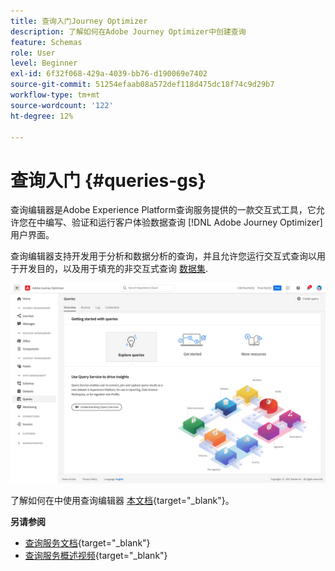 ```yaml
---
title: 查询入门Journey Optimizer
description: 了解如何在Adobe Journey Optimizer中创建查询
feature: Schemas
role: User
level: Beginner
exl-id: 6f32f068-429a-4039-bb76-d190069e7402
source-git-commit: 51254efaab08a572def118d475dc18f74c9d29b7
workflow-type: tm+mt
source-wordcount: '122'
ht-degree: 12%

---
```


# 查询入门 {#queries-gs}

查询编辑器是Adobe Experience Platform查询服务提供的一款交互式工具，它允许您在中编写、验证和运行客户体验数据查询 [!DNL Adobe Journey Optimizer] 用户界面。

查询编辑器支持开发用于分析和数据分析的查询，并且允许您运行交互式查询以用于开发目的，以及用于填充的非交互式查询 [数据集](get-started-datasets.md).


![](../assets/queries-home.png)

了解如何在中使用查询编辑器 [本文档](https://experienceleague.adobe.com/docs/experience-platform/query/ui/user-guide.html){target=&quot;_blank&quot;}。

**另请参阅**

* [查询服务文档](https://experienceleague.adobe.com/docs/experience-platform/query/home.html?lang=zh-Hans){target=&quot;_blank&quot;}
* [查询服务概述视频](https://experienceleague.adobe.com/docs/platform-learn/tutorials/queries/understanding-query-service.html?lang=zh-CN){target=&quot;_blank&quot;}
